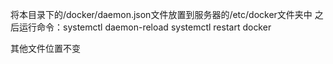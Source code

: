 将本目录下的/docker/daemon.json文件放置到服务器的/etc/docker文件夹中
之后运行命令：systemctl daemon-reload
           systemctl restart docker


其他文件位置不变